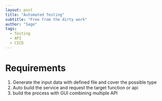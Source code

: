 ```yaml
---
layout: post
title: "Automated Testing"
subtitle: "Free from the dirty work"
author: "Sage"
tags:
  - Testing
  - API
  - CICD
---
```


# Requirements

1. Generate the input data with defined file and cover the possible type
2. Auto build the service and request the target function or api
3. build the process with GUI combining multiple API

